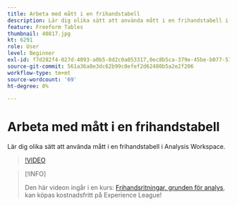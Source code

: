 ```yaml
---
title: Arbeta med mått i en frihandstabell
description: Lär dig olika sätt att använda mått i en frihandstabell i Analysis Workspace.
feature: Freeform Tables
thumbnail: 40817.jpg
kt: 6291
role: User
level: Beginner
exl-id: f7d282f4-027d-4093-a0b5-8d2c0a053317,0ec8b5ca-379e-45be-b077-514af318f42a
source-git-commit: 561a36a8e3dc62b99c0efef2d62480b5a2e2f206
workflow-type: tm+mt
source-wordcount: '69'
ht-degree: 0%

---
```


# Arbeta med mått i en frihandstabell

Lär dig olika sätt att använda mått i en frihandstabell i Analysis Workspace.

>[!VIDEO](https://video.tv.adobe.com/v/40817/?quality=12&learn=on)

>[!INFO]
>
> Den här videon ingår i en kurs: [Frihandsritningar, grunden för analys](https://experienceleague.adobe.com/?recommended=Analytics-U-1-2020.3), kan köpas kostnadsfritt på Experience League!
